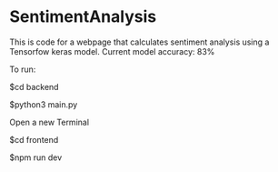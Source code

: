 # SentimentAnalysis
This is code for a webpage that calculates sentiment analysis using a Tensorfow keras model.
Current model accuracy: 83%

To run:



$cd backend

$python3 main.py

Open a new Terminal

$cd frontend

$npm run dev
